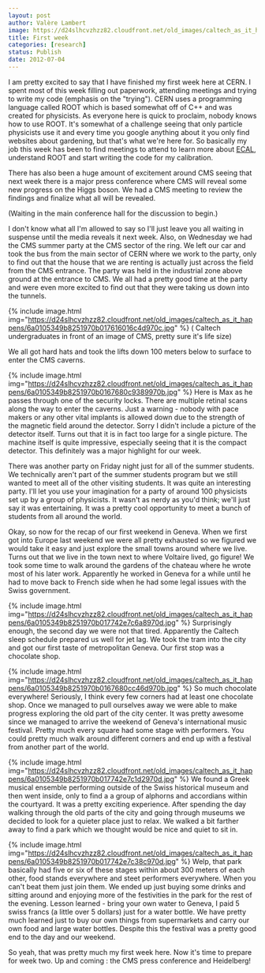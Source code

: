 ```yaml
---
layout: post
author: Valère Lambert
image: https://d24slhcvzhzz82.cloudfront.net/old_images/caltech_as_it_happens/6a0105349b8251970b017616018282970c.jpg
title: First week
categories: [research]
status: Publish
date: 2012-07-04
---
```



I am pretty excited to say that I have finished my first week here at CERN. I spent most of this week filling out paperwork, attending meetings and trying to write my code (emphasis on the "trying"). CERN uses a programming language called ROOT which is based somewhat off of C++ and was created for physicists. As everyone here is quick to proclaim, nobody knows how to use ROOT. It's somewhat of a challenge seeing that only particle physicists use it and every time you google anything about it you only find websites about gardening, but that's what we're here for. So basically my job this week has been to find meetings to attend to learn more about <a href="https://en.wikipedia.org/wiki/Compact_Muon_Solenoid" target="_self">ECAL</a>, understand ROOT and start writing the code for my calibration. 

There has also been a huge amount of excitement around CMS seeing that next week there is a major press conference where CMS will reveal some new progress on the Higgs boson. We had a CMS meeting to review the findings and finalize what all will be revealed.

(Waiting in the main conference hall for the discussion to begin.)

I don't know what all I'm allowed to say so I'll just leave you all waiting in suspense until the media reveals it next week. Also, on Wednesday we had the CMS summer party at the CMS sector of the ring. We left our car and took the bus from the main sector of CERN where we work to the party, only to find out that the house that we are renting is actually just across the field from the CMS entrance. The party was held in the industrial zone above ground at the entrance to CMS. We all had a pretty good time at the party and were even more excited to find out that they were taking us down into the tunnels.


{% include image.html img="https://d24slhcvzhzz82.cloudfront.net/old_images/caltech_as_it_happens/6a0105349b8251970b017616016c4d970c.jpg" %}
( Caltech undergraduates in front of an image of CMS, pretty sure it's life size)

We all got hard hats and took the lifts down 100 meters below to surface to enter the CMS caverns.


{% include image.html img="https://d24slhcvzhzz82.cloudfront.net/old_images/caltech_as_it_happens/6a0105349b8251970b0167680c9389970b.jpg" %}
Here is Max as he passes through one of the security locks. There are multiple retinal scans along the way to enter the caverns. Just a warning - nobody with pace makers or any other vital implants is allowed down due to the strength of the magnetic field around the detector. Sorry I didn't include a picture of the detector itself. Turns out that it is in fact too large for a single picture. The machine itself is quite impressive, especially seeing that it is the compact detector. This definitely was a major highlight for our week.

There was another party on Friday night just for all of the summer students. We technically aren't part of the summer students program but we still wanted to meet all of the other visiting students. It was quite an interesting party. I'll let you use your imagination for a party of around 100 physicists set up by a group of physicists. It wasn't as nerdy as you'd think; we'll just say it was entertaining. It was a pretty cool opportunity to meet a bunch of students from all around the world.

Okay, so now for the recap of our first weekend in Geneva. When we first got into Europe last weekend we were all pretty exhausted so we figured we would take it easy and just explore the small towns around where we live. Turns out that we live in the town next to where Voltaire lived, go figure! We took some time to walk around the gardens of the chateau where he wrote most of his later work. Apparently he worked in Geneva for a while until he had to move back to French side when he had some legal issues with the Swiss government.


{% include image.html img="https://d24slhcvzhzz82.cloudfront.net/old_images/caltech_as_it_happens/6a0105349b8251970b017742e7c6a8970d.jpg" %}
Surprisingly enough, the second day we were not that tired. Apparently the Caltech sleep schedule prepared us well for jet lag. We took the tram into the city and got our first taste of metropolitan Geneva. Our first stop was a chocolate shop.


{% include image.html img="https://d24slhcvzhzz82.cloudfront.net/old_images/caltech_as_it_happens/6a0105349b8251970b0167680cc46d970b.jpg" %}
So much chocolate everywhere! Seriously, I think every few corners had at least one chocolate shop. Once we managed to pull ourselves away we were able to make progress exploring the old part of the city center. It was pretty awesome since we managed to arrive the weekend of Geneva's international music festival. Pretty much every square had some stage with performers. You could pretty much walk around different corners and end up with a festival from another part of the world.


{% include image.html img="https://d24slhcvzhzz82.cloudfront.net/old_images/caltech_as_it_happens/6a0105349b8251970b017742e7c1d2970d.jpg" %}
We found a Greek musical ensemble performing outside of the Swiss historical museum and then went inside, only to find a a group of alphorns and accordians within the courtyard. It was a pretty exciting experience. After spending the day walking through the old parts of the city and going through museums we decided to look for a quieter place just to relax. We walked a bit farther away to find a park which we thought would be nice and quiet to sit in.


{% include image.html img="https://d24slhcvzhzz82.cloudfront.net/old_images/caltech_as_it_happens/6a0105349b8251970b017742e7c38c970d.jpg" %}
Welp, that park basically had five or six of these stages within about 300 meters of each other, food stands everywhere and steet performers everywhere. When you can't beat them just join them. We ended up just buying some drinks and sitting around and enjoying more of the festivities in the park for the rest of the evening. Lesson learned - bring your own water to Geneva, I paid 5 swiss francs (a little over 5 dollars) just for a water bottle. We have pretty much learned just to buy our own things from supermarkets and carry our own food and large water bottles. Despite this the festival was a pretty good end to the day and our weekend.

So yeah, that was pretty much my first week here. Now it's time to prepare for week two. Up and coming : the CMS press conference and Heidelberg!

